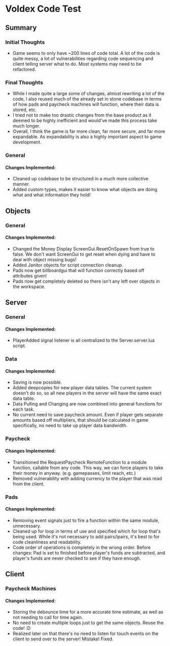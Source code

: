 # Voldex Code Test

## Summary
### Initial Thoughts
- Game seems to only have ~200 lines of code total. A lot of the code is quite messy, a lot of vulnerabilities regarding code sequencing and client telling server what to do. Most systems may need to be refactored.

### Final Thoughts
- While I made quite a large some of changes, almost rewriting a lot of the code, I also reused much of the already set in stone codebase in terms of how pads and paycheck machines will function, where their data is stored, etc.
- I tried not to make too drastic changes from the base product as it deemed to be highly inefficient and would've made this process take much longer.
- Overall, I think the game is far more clean, far more secure, and far more expandable. As expandability is also a highly important aspect to game development.

### General
#### Changes Implemented:
- Cleaned up codebase to be structured in a much more collective manner.
- Added custom types, makes it easier  to know what objects are doing what and what information they hold!

## Objects

### General
#### Changes Implemented:
- Changed the Money Display ScreenGui.ResetOnSpawn from true to false. We don't want ScreenGui to get reset when dying and have to deal with object missing bugs!
- Added Janitor objects for script connection cleanup.
- Pads now get billboardgui that will function correctly based off attributes given!
- Pads now get completely deleted so there isn't any left over objects in the workspace.

## Server

### General
#### Changes Implemented:
- PlayerAdded signal listener is all centralized to the Server.server.lua script.

### Data
#### Changes Implemented:
- Saving is now possible.
- Added deepcopies for new player data tables. The current system doesn't do so, so all new players in the server will have the same exact data table.
- Data Pulling and Changing are now combined into general functions for each task.
- No current need to save paycheck amount. Even if player gets separate amounts based off multipliers, that should be calculated in game specifically, no need to take up player data bandwidth.

### Paycheck
#### Changes Implemented:
- Transitioned the RequestPaycheck RemoteFunction to a module function, callable from any code. This way, we can force players to take their money in anyway. (e.g. gamepasses, limit reach, etc.)
- Removed vulnerability with adding currency to the player that was read from the client.

### Pads
#### Changes Implemented:
- Removing event signals just to fire a function within the same module, unnecessary.
- Cleaned up for loop in terms of use and specified which for loop that's being used. While it's not necessary to add pairs/ipairs, it's best to for code cleanliness and readability.
- Code order of operations is completely in the wrong order. Before changes: Pad is set to finished before player's funds are subtracted, and player's funds are never checked to see if they have enough.

## Client

### Paycheck Machines
#### Changes Implemented:
- Storing the debounce time for a more accurate time estimate, as well as not needing to call for time again.
- No need to create multiple loops just to get the same objects. Reuse the code! :D
- Realized later on that there's no need to listen for touch events on the client to send over to the server! Mistake! Fixed.